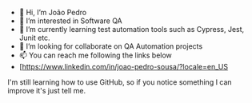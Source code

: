 - 👋 Hi, I’m João Pedro
- 👀 I’m interested in Software QA
- 🌱 I’m currently learning test automation tools such as Cypress, Jest, Junit etc.
- 💞️ I’m looking for collaborate on QA Automation projects
- 📫 You can reach me following the links below
- [https://www.linkedin.com/in/joao-pedro-sousa/?locale=en_US

I'm still learning how to use GitHub, so if you notice something I can improve it's just tell me.
